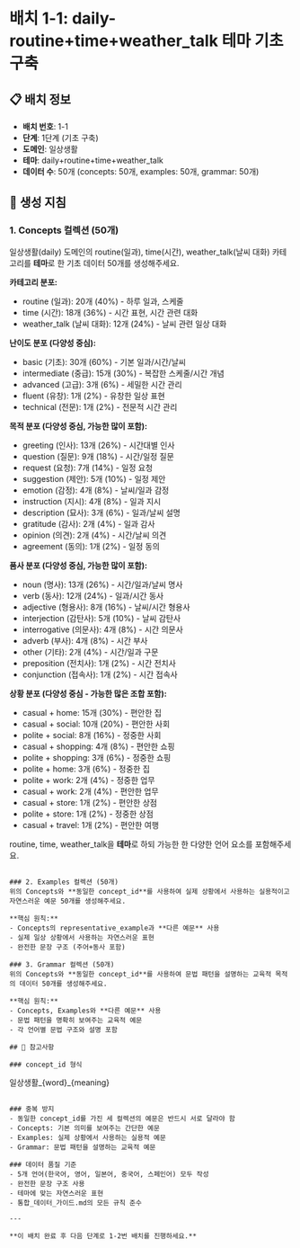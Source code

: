 # 배치 1-1: daily-routine+time+weather_talk 테마 기초 구축

## 📋 배치 정보
- **배치 번호**: 1-1
- **단계**: 1단계 (기초 구축)
- **도메인**: 일상생활
- **테마**: daily+routine+time+weather_talk
- **데이터 수**: 50개 (concepts: 50개, examples: 50개, grammar: 50개)

## 🎯 생성 지침

### 1. Concepts 컬렉션 (50개)
일상생활(daily) 도메인의 routine(일과), time(시간), weather_talk(날씨 대화) 카테고리를 **테마**로 한 기초 데이터 50개를 생성해주세요.

**카테고리 분포:**
- routine (일과): 20개 (40%) - 하루 일과, 스케줄
- time (시간): 18개 (36%) - 시간 표현, 시간 관련 대화
- weather_talk (날씨 대화): 12개 (24%) - 날씨 관련 일상 대화

**난이도 분포 (다양성 중심):**
- basic (기초): 30개 (60%) - 기본 일과/시간/날씨
- intermediate (중급): 15개 (30%) - 복잡한 스케줄/시간 개념
- advanced (고급): 3개 (6%) - 세밀한 시간 관리
- fluent (유창): 1개 (2%) - 유창한 일상 표현
- technical (전문): 1개 (2%) - 전문적 시간 관리

**목적 분포 (다양성 중심, 가능한 많이 포함):**
- greeting (인사): 13개 (26%) - 시간대별 인사
- question (질문): 9개 (18%) - 시간/일정 질문
- request (요청): 7개 (14%) - 일정 요청
- suggestion (제안): 5개 (10%) - 일정 제안
- emotion (감정): 4개 (8%) - 날씨/일과 감정
- instruction (지시): 4개 (8%) - 일과 지시
- description (묘사): 3개 (6%) - 일과/날씨 설명
- gratitude (감사): 2개 (4%) - 일과 감사
- opinion (의견): 2개 (4%) - 시간/날씨 의견
- agreement (동의): 1개 (2%) - 일정 동의

**품사 분포 (다양성 중심, 가능한 많이 포함):**
- noun (명사): 13개 (26%) - 시간/일과/날씨 명사
- verb (동사): 12개 (24%) - 일과/시간 동사
- adjective (형용사): 8개 (16%) - 날씨/시간 형용사
- interjection (감탄사): 5개 (10%) - 날씨 감탄사
- interrogative (의문사): 4개 (8%) - 시간 의문사
- adverb (부사): 4개 (8%) - 시간 부사
- other (기타): 2개 (4%) - 시간/일과 구문
- preposition (전치사): 1개 (2%) - 시간 전치사
- conjunction (접속사): 1개 (2%) - 시간 접속사

**상황 분포 (다양성 중심 - 가능한 많은 조합 포함):**
- casual + home: 15개 (30%) - 편안한 집
- casual + social: 10개 (20%) - 편안한 사회
- polite + social: 8개 (16%) - 정중한 사회
- casual + shopping: 4개 (8%) - 편안한 쇼핑
- polite + shopping: 3개 (6%) - 정중한 쇼핑
- polite + home: 3개 (6%) - 정중한 집
- polite + work: 2개 (4%) - 정중한 업무
- casual + work: 2개 (4%) - 편안한 업무
- casual + store: 1개 (2%) - 편안한 상점
- polite + store: 1개 (2%) - 정중한 상점
- casual + travel: 1개 (2%) - 편안한 여행

routine, time, weather_talk을 **테마**로 하되 가능한 한 다양한 언어 요소를 포함해주세요.

```

### 2. Examples 컬렉션 (50개)
위의 Concepts와 **동일한 concept_id**를 사용하여 실제 상황에서 사용하는 실용적이고 자연스러운 예문 50개를 생성해주세요.

**핵심 원칙:**
- Concepts의 representative_example과 **다른 예문** 사용
- 실제 일상 상황에서 사용하는 자연스러운 표현
- 완전한 문장 구조 (주어+동사 포함)

### 3. Grammar 컬렉션 (50개)
위의 Concepts와 **동일한 concept_id**를 사용하여 문법 패턴을 설명하는 교육적 목적의 데이터 50개를 생성해주세요.

**핵심 원칙:**
- Concepts, Examples와 **다른 예문** 사용
- 문법 패턴을 명확히 보여주는 교육적 예문
- 각 언어별 문법 구조와 설명 포함

## 📝 참고사항

### concept_id 형식
```
일상생활_{word}_{meaning}
```

### 중복 방지
- 동일한 concept_id를 가진 세 컬렉션의 예문은 반드시 서로 달라야 함
- Concepts: 기본 의미를 보여주는 간단한 예문
- Examples: 실제 상황에서 사용하는 실용적 예문  
- Grammar: 문법 패턴을 설명하는 교육적 예문

### 데이터 품질 기준
- 5개 언어(한국어, 영어, 일본어, 중국어, 스페인어) 모두 작성
- 완전한 문장 구조 사용
- 테마에 맞는 자연스러운 표현
- 통합_데이터_가이드.md의 모든 규칙 준수

---

**이 배치 완료 후 다음 단계로 1-2번 배치를 진행하세요.**